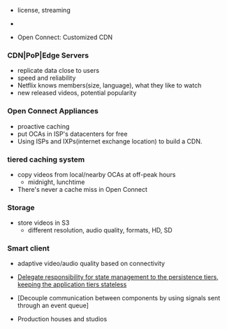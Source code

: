 

- license, streaming
- 


- Open Connect: Customized CDN
### CDN|PoP|Edge Servers
- replicate data close to users
- speed and reliability
- Netflix knows members(size, language), what they like to watch
- new released videos, potential popularity

### Open Connect Appliances
- proactive caching
- put OCAs in ISP's datacenters for free
- Using ISPs and IXPs(internet exchange location) to build a CDN.

### tiered caching system
- copy videos from local/nearby OCAs at off-peak hours
  - midnight, lunchtime
- There's never a cache miss in Open Connect

### Storage
- store videos in S3
  - different resolution, audio quality, formats, HD, SD

### Smart client
- adaptive video/audio quality based on connectivity


- [Delegate responsibility for state management to the persistence tiers, keeping the application tiers stateless](http://techblog.netflix.com/2015/01/netflixs-viewing-data-how-we-know-where.html)
- [Decouple communication between components by using signals sent through an event queue]


- Production houses and studios


